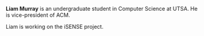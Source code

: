 **Liam Murray** is an undergraduate student in Computer Science at UTSA. He is vice-president of ACM.

Liam is working on the iSENSE project.

